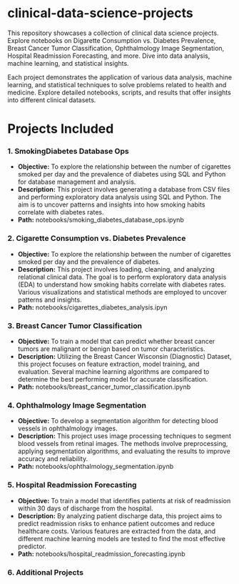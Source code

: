 # clinical-data-science-projects
This repository showcases a collection of clinical data science projects. Explore notebooks on Digarette Consumption vs. Diabetes Prevalence, Breast Cancer Tumor Classification, Ophthalmology Image Segmentation, Hospital Readmission Forecasting, and more. Dive into data analysis, machine learning, and statistical insights.

Each project demonstrates the application of various data analysis, machine learning, and statistical techniques to solve problems related to health and medicine. Explore detailed notebooks, scripts, and results that offer insights into different clinical datasets.

# Projects Included
### 1. SmokingDiabetes Database Ops
- **Objective:** To explore the relationship between the number of cigarettes smoked per day and the prevalence of diabetes using SQL and Python for database management and analysis.
- **Description:** This project involves generating a database from CSV files and performing exploratory data analysis using SQL and Python. The aim is to uncover patterns and insights into how smoking habits correlate with diabetes rates.
- **Path:** notebooks/smoking_diabetes_database_ops.ipynb
### 2. Cigarette Consumption vs. Diabetes Prevalence
- **Objective:** To explore the relationship between the number of cigarettes smoked per day and the prevalence of diabetes.
- **Description:** This project involves loading, cleaning, and analyzing relational clinical data. The goal is to perform exploratory data analysis (EDA) to understand how smoking habits correlate with diabetes rates. Various visualizations and statistical methods are employed to uncover patterns and insights.
- **Path:**  notebooks/cigarettes_diabetes_analysis.ipyn
### 3. Breast Cancer Tumor Classification
- **Objective:** To train a model that can predict whether breast cancer tumors are malignant or benign based on tumor characteristics.
- **Description:**  Utilizing the Breast Cancer Wisconsin (Diagnostic) Dataset, this project focuses on feature extraction, model training, and evaluation. Several machine learning algorithms are compared to determine the best performing model for accurate classification.
- **Path:** notebooks/breast_cancer_tumor_classification.ipynb
### 4. Ophthalmology Image Segmentation
- **Objective:**  To develop a segmentation algorithm for detecting blood vessels in ophthalmology images.
- **Description:** This project uses image processing techniques to segment blood vessels from retinal images. The methods involve preprocessing, applying segmentation algorithms, and evaluating the results to improve accuracy and reliability.
- **Path:** notebooks/ophthalmology_segmentation.ipynb
### 5. Hospital Readmission Forecasting
- **Objective:**  To train a model that identifies patients at risk of readmission within 30 days of discharge from the hospital.
- **Description:** By analyzing patient discharge data, this project aims to predict readmission risks to enhance patient outcomes and reduce healthcare costs. Various features are extracted from the data, and different machine learning models are tested to find the most effective predictor.
- **Path:** notebooks/hospital_readmission_forecasting.ipynb
### 6. Additional Projects

